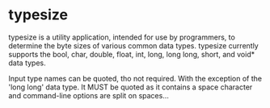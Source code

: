# typesize

typesize is a utility application, intended for use by programmers, to
determine the byte sizes of various common data types. typesize
currently supports the bool, char, double, float, int, long,
long long, short, and void* data types.

Input type names can be quoted, tho not required. With the exception
of the \'long long\' data type. It MUST be quoted as it contains a
space character and command-line options are split on spaces...
